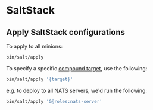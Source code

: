 # SaltStack

## Apply SaltStack configurations

To apply to all minions:

```bash
bin/salt/apply
```

To specify a specific [compound target](https://docs.saltproject.io/en/latest/topics/targeting/#compound-targeting), use the following:

```bash
bin/salt/apply '{target}'
```

e.g. to deploy to all NATS servers, we'd run the following:

```bash
bin/salt/apply 'G@roles:nats-server'
```

